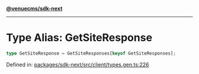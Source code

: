[**@venuecms/sdk-next**](../Index.md)

***

# Type Alias: GetSiteResponse

```ts
type GetSiteResponse = GetSiteResponses[keyof GetSiteResponses];
```

Defined in: [packages/sdk-next/src/client/types.gen.ts:226](https://github.com/venuecms/sdk/blob/827e1eaa472dae7093291e9dcf3855760c75d0d4/packages/sdk-next/src/client/types.gen.ts#L226)

